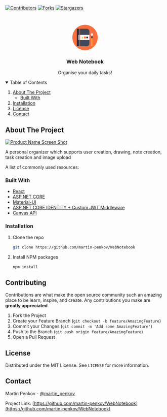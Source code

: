 
[![Contributors][contributors-shield]][contributors-url]
[![Forks][forks-shield]][forks-url]
[![Stargazers][stars-shield]][stars-url]



<!-- PROJECT LOGO -->
<br />
<p align="center">
  <a href="https://github.com/martin-penkov/WebNotebook/blob/main/NotebookReact/src/static/logoIcontransparent.png?raw=true">
    <img src="https://github.com/martin-penkov/WebNotebook/blob/main/NotebookReact/src/static/logoIcontransparent.png" alt="Logo" width="80" height="80">
  </a>

  <h3 align="center">Web Notebook</h3>

  <p align="center">
    Organise your daily tasks!
    <br />
    <!-- <a href="">View Demo</a> -->
  </p>
</p>



<!-- TABLE OF CONTENTS -->
<details open="open">
  <summary>Table of Contents</summary>
  <ol>
    <li>
      <a href="#about-the-project">About The Project</a>
      <ul>
        <li><a href="#built-with">Built With</a></li>
      </ul>
    </li>
    <li>
       <a href="#installation">Installation</a>
    </li>
    <li><a href="#license">License</a></li>
    <li><a href="#contact">Contact</a></li>
  </ol>
</details>



<!-- ABOUT THE PROJECT -->
## About The Project

[![Product Name Screen Shot][product-screenshot]](https://example.com)

A personal organizer which supports user creation, drawing, note creation, task creation and image upload


A list of commonly used resources:

### Built With

* [React](https://reactjs.org/)
* [ASP.NET CORE](https://dotnet.microsoft.com/learn/aspnet/what-is-aspnet-core)
* [Material-UI](https://material-ui.com/)
* [ASP.NET CORE IDENTITY + Custom JWT Middleware](https://docs.microsoft.com/en-us/aspnet/core/security/authentication/identity?view=aspnetcore-5.0)
* [Canvas API](https://developer.mozilla.org/en-US/docs/Web/API/Canvas_API)



### Installation

1. Clone the repo
   ```sh
   git clone https://github.com/martin-penkov/WebNotebook
   ```
2. Install NPM packages
   ```sh
   npm install


<!-- CONTRIBUTING -->
## Contributing

Contributions are what make the open source community such an amazing place to be learn, inspire, and create. Any contributions you make are **greatly appreciated**.

1. Fork the Project
2. Create your Feature Branch (`git checkout -b feature/AmazingFeature`)
3. Commit your Changes (`git commit -m 'Add some AmazingFeature'`)
4. Push to the Branch (`git push origin feature/AmazingFeature`)
5. Open a Pull Request



<!-- LICENSE -->
## License

Distributed under the MIT License. See `LICENSE` for more information.



<!-- CONTACT -->
## Contact

Martin Penkov - [@martin_penkov](https://instagram/martin__penkov)

Project Link: [https://github.com/martin-penkov/WebNotebook](https://github.com/martin-penkov/WebNotebook)


<!-- MARKDOWN LINKS & IMAGES -->
<!-- https://www.markdownguide.org/basic-syntax/#reference-style-links -->
[contributors-shield]: https://img.shields.io/github/contributors/martin-penkov/WebNotebook.svg?style=for-the-badge
[contributors-url]: https://github.com/martin-penkov/WebNotebook/graphs/contributors
[forks-shield]: https://img.shields.io/github/forks/martin-penkov/WebNotebook.svg?style=for-the-badge
[forks-url]: https://github.com/martin-penkov/WebNotebook/network/members
[stars-shield]: https://img.shields.io/github/stars/martin-penkov/WebNotebook.svg?style=for-the-badge
[stars-url]: https://github.com/martin-penkov/WebNotebook/stargazers
[product-screenshot]: images/screenshot.png
